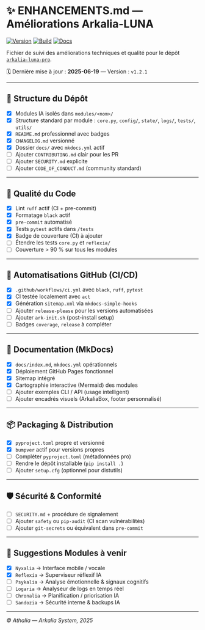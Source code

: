 # ✨ ENHANCEMENTS.md — Améliorations Arkalia-LUNA

[![Version](https://img.shields.io/badge/version-v1.2.1-blue)](https://github.com/athalia-siwek/arkalia-luna-pro/releases)
[![Build](https://github.com/athalia-siwek/arkalia-luna-pro/actions/workflows/ci.yml/badge.svg)](https://github.com/athalia-siwek/arkalia-luna-pro/actions/workflows/ci.yml)
[![Docs](https://img.shields.io/badge/docs-mkdocs-blueviolet)](https://athalia-siwek.github.io/arkalia-luna-pro/)

Fichier de suivi des améliorations techniques et qualité pour le dépôt [`arkalia-luna-pro`](https://github.com/athalia-siwek/arkalia-luna-pro).

🗓️ Dernière mise à jour : **2025-06-19** — Version : `v1.2.1`

---

## 🧱 Structure du Dépôt

- [x] Modules IA isolés dans `modules/<nom>/`
- [x] Structure standard par module : `core.py`, `config/`, `state/`, `logs/`, `tests/`, `utils/`
- [x] `README.md` professionnel avec badges
- [x] `CHANGELOG.md` versionné
- [x] Dossier `docs/` avec `mkdocs.yml` actif
- [ ] Ajouter `CONTRIBUTING.md` clair pour les PR
- [ ] Ajouter `SECURITY.md` explicite
- [ ] Ajouter `CODE_OF_CONDUCT.md` (community standard)

---

## 🧪 Qualité du Code

- [x] Lint `ruff` actif (CI + pre-commit)
- [x] Formatage `black` actif
- [x] `pre-commit` automatisé
- [x] Tests `pytest` actifs dans `/tests`
- [x] Badge de couverture (CI) à ajouter
- [ ] Étendre les tests `core.py` et `reflexia/`
- [ ] Couverture > 90 % sur tous les modules

---

## 🔧 Automatisations GitHub (CI/CD)

- [x] `.github/workflows/ci.yml` avec `black`, `ruff`, `pytest`
- [x] CI testée localement avec `act`
- [x] Génération `sitemap.xml` via `mkdocs-simple-hooks`
- [ ] Ajouter `release-please` pour les versions automatisées
- [ ] Ajouter `ark-init.sh` (post-install setup)
- [ ] Badges `coverage`, `release` à compléter

---

## 🧠 Documentation (MkDocs)

- [x] `docs/index.md`, `mkdocs.yml` opérationnels
- [x] Déploiement GitHub Pages fonctionnel
- [x] Sitemap intégré
- [x] Cartographie interactive (Mermaid) des modules
- [ ] Ajouter exemples CLI / API (usage intelligent)
- [ ] Ajouter encadrés visuels (ArkaliaBox, footer personnalisé)

---

## 📦 Packaging & Distribution

- [x] `pyproject.toml` propre et versionné
- [x] `bumpver` actif pour versions propres
- [ ] Compléter `pyproject.toml` (métadonnées pro)
- [ ] Rendre le dépôt installable (`pip install .`)
- [ ] Ajouter `setup.cfg` (optionnel pour distutils)

---

## 🛡️ Sécurité & Conformité

- [ ] `SECURITY.md` + procédure de signalement
- [ ] Ajouter `safety` ou `pip-audit` (CI scan vulnérabilités)
- [ ] Ajouter `git-secrets` ou équivalent dans `pre-commit`

---

## 🧩 Suggestions Modules à venir

- [x] `Nyxalia` → Interface mobile / vocale
- [x] `Reflexia` → Superviseur réflexif IA
- [ ] `Psykalia` → Analyse émotionnelle & signaux cognitifs
- [ ] `Logaria` → Analyseur de logs en temps réel
- [ ] `Chronalia` → Planification / priorisation IA
- [ ] `Sandozia` → Sécurité interne & backups IA

---

*© Athalia — Arkalia System, 2025*
